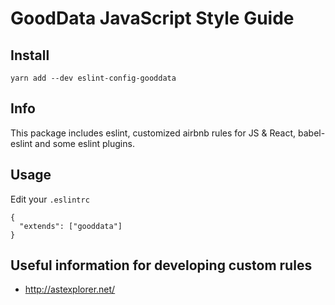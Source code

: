 # GoodData JavaScript Style Guide

## Install
`yarn add --dev eslint-config-gooddata`

## Info
This package includes eslint, customized airbnb rules for JS & React, babel-eslint and some eslint plugins.

## Usage
Edit your `.eslintrc`
```
{
  "extends": ["gooddata"]
}
```

## Useful information for developing custom rules
  - http://astexplorer.net/
